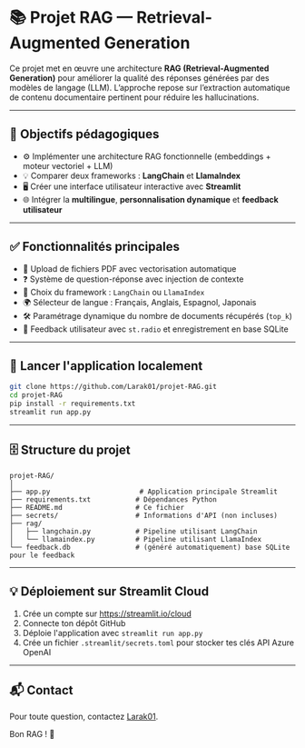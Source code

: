 # 📚 Projet RAG — Retrieval-Augmented Generation

Ce projet met en œuvre une architecture **RAG (Retrieval-Augmented Generation)** pour améliorer la qualité des réponses générées par des modèles de langage (LLM). L’approche repose sur l’extraction automatique de contenu documentaire pertinent pour réduire les hallucinations.

---

## 🎯 Objectifs pédagogiques

- ⚙️ Implémenter une architecture RAG fonctionnelle (embeddings + moteur vectoriel + LLM)
- 💡 Comparer deux frameworks : **LangChain** et **LlamaIndex**
- 🖥️ Créer une interface utilisateur interactive avec **Streamlit**
- 🌐 Intégrer la **multilingue**, **personnalisation dynamique** et **feedback utilisateur**

---

## ✅ Fonctionnalités principales

- 📄 Upload de fichiers PDF avec vectorisation automatique
- ❓ Système de question-réponse avec injection de contexte
- 🧠 Choix du framework : `LangChain` ou `LlamaIndex`
- 🌍 Sélecteur de langue : Français, Anglais, Espagnol, Japonais
- 🛠️ Paramétrage dynamique du nombre de documents récupérés (`top_k`)
- 📝 Feedback utilisateur avec `st.radio` et enregistrement en base SQLite

---

## 🚀 Lancer l'application localement

```bash
git clone https://github.com/Larak01/projet-RAG.git
cd projet-RAG
pip install -r requirements.txt
streamlit run app.py
```

---

## 🗄️ Structure du projet

```
projet-RAG/
│
├── app.py                      # Application principale Streamlit
├── requirements.txt           # Dépendances Python
├── README.md                  # Ce fichier
├── secrets/                   # Informations d'API (non incluses)
├── rag/
│   ├── langchain.py           # Pipeline utilisant LangChain
│   └── llamaindex.py          # Pipeline utilisant LlamaIndex
└── feedback.db                # (généré automatiquement) base SQLite pour le feedback
```

---

## 💡 Déploiement sur Streamlit Cloud

1. Crée un compte sur https://streamlit.io/cloud
2. Connecte ton dépôt GitHub
3. Déploie l'application avec `streamlit run app.py`
4. Crée un fichier `.streamlit/secrets.toml` pour stocker tes clés API Azure OpenAI

---

## 📬 Contact

Pour toute question, contactez [Larak01](https://github.com/Larak01).

Bon RAG ! 🎉
